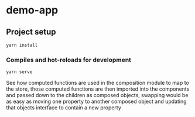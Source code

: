 # demo-app

## Project setup
```
yarn install
```

### Compiles and hot-reloads for development
```
yarn serve
```

See how computed functions are used in the composition module to map to the store, those computed functions are
then imported into the components and passed down to the children as composed objects, swapping would be as easy 
as moving one property to another composed object and updating that objects interface to contain a new property
